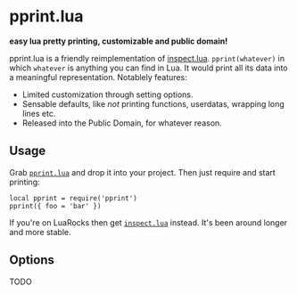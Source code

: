 # pprint.lua

__easy lua pretty printing, customizable and public domain!__

pprint.lua is a friendly reimplementation of [inspect.lua][1]. `pprint(whatever)` in which `whatever` is anything you can find in Lua. It would print all its data into a meaningful representation. Notablely features:

* Limited customization through setting options.
* Sensable defaults, like _not_ printing functions, userdatas, wrapping long lines etc.
* Released into the Public Domain, for whatever reason.

## Usage

Grab [`pprint.lua`](pprint.lua) and drop it into your project. Then just require and start printing:

    local pprint = require('pprint')
    pprint({ foo = 'bar' })

If you're on LuaRocks then get [`inspect.lua`][1] instead. It's been around longer and more stable.

## Options

TODO

[1]:https://github.com/kikito/inspect.lua "inspect.lua"